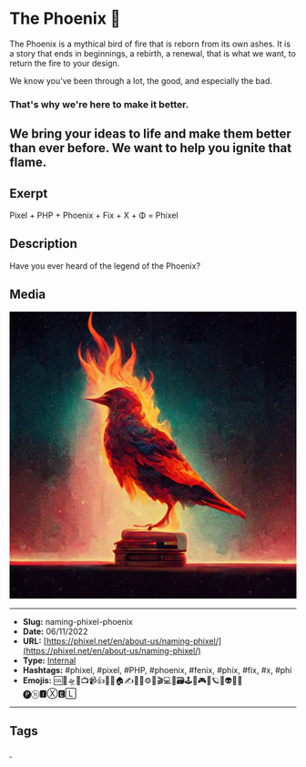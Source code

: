 # The Phoenix 💫
The Phoenix is a mythical bird of fire that is reborn from its own ashes. It is a story that ends in beginnings, a rebirth, a renewal, that is what we want, to return the fire to your design.

We know you've been through a lot, the good, and especially the bad.

### That's why we're here to make it better.

We bring your ideas to life and make them better than ever before. We want to help you ignite that flame.
------------
## Exerpt
Pixel + PHP + Phoenix + Fix + X + Φ = Phixel
## Description
Have you ever heard of the legend of the Phoenix?
## Media
<img src="media/03d72e6f/the-name-phoenix.jpg" loading="lazy">

------------
- **Slug:** naming-phixel-phoenix
- **Date:** 06/11/2022
- **URL:** [https://phixel.net/en/about-us/naming-phixel/](https://phixel.net/en/about-us/naming-phixel/)
- **Type:** [Internal](#internal)
- **Hashtags:** #phixel, #pixel, #PHP, #phoenix, #fenix, #phix, #fix, #x, #phi
- **Emojis:** 🆒🎨🛸📼📺📹👍🔗📝🏠✍️👨‍💻⚙️🔮🎬‍💻👑🗃️🕹️👾🎮📲🪐🌟👽🚀🌌
🅟ⓗ🅸Ⓧ🅴🄻

------------
## Tags
[ ](# )
